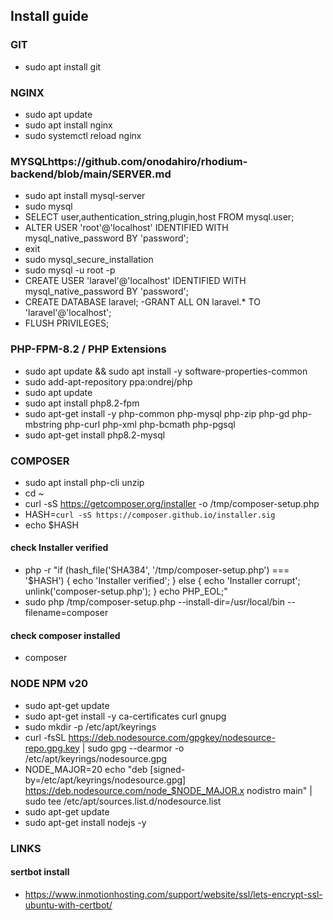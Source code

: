 ## Install guide 

### GIT

- sudo apt install git

### NGINX

- sudo apt update
- sudo apt install nginx
- sudo systemctl reload nginx

### MYSQLhttps://github.com/onodahiro/rhodium-backend/blob/main/SERVER.md

- sudo apt install mysql-server
- sudo mysql
- SELECT user,authentication_string,plugin,host FROM mysql.user;
- ALTER USER 'root'@'localhost' IDENTIFIED WITH mysql_native_password BY 'password';
- exit
- sudo mysql_secure_installation
- sudo mysql -u root -p
- CREATE USER 'laravel'@'localhost' IDENTIFIED WITH mysql_native_password BY 'password';
- CREATE DATABASE laravel;
 -GRANT ALL ON laravel.* TO 'laravel'@'localhost';
- FLUSH PRIVILEGES;

### PHP-FPM-8.2 / PHP Extensions

- sudo apt update && sudo apt install -y software-properties-common
- sudo add-apt-repository ppa:ondrej/php
- sudo apt update
- sudo apt install php8.2-fpm
- sudo apt-get install -y php-common php-mysql php-zip php-gd php-mbstring php-curl php-xml php-bcmath php-pgsql
- sudo apt-get install php8.2-mysql

### COMPOSER

- sudo apt install php-cli unzip
- cd ~
- curl -sS https://getcomposer.org/installer -o /tmp/composer-setup.php
- HASH=`curl -sS https://composer.github.io/installer.sig`
- echo $HASH

#### check Installer verified

- php -r "if (hash_file('SHA384', '/tmp/composer-setup.php') === '$HASH') { echo 'Installer verified'; } else { echo 'Installer corrupt'; unlink('composer-setup.php'); } echo PHP_EOL;"
- sudo php /tmp/composer-setup.php --install-dir=/usr/local/bin --filename=composer

#### check composer installed

- composer

### NODE NPM v20

- sudo apt-get update
- sudo apt-get install -y ca-certificates curl gnupg
- sudo mkdir -p /etc/apt/keyrings
- curl -fsSL https://deb.nodesource.com/gpgkey/nodesource-repo.gpg.key | sudo gpg --dearmor -o /etc/apt/keyrings/nodesource.gpg
- NODE_MAJOR=20 echo "deb [signed-by=/etc/apt/keyrings/nodesource.gpg] https://deb.nodesource.com/node_$NODE_MAJOR.x nodistro main" | sudo tee /etc/apt/sources.list.d/nodesource.list
- sudo apt-get update
- sudo apt-get install nodejs -y

### LINKS
#### sertbot install
- https://www.inmotionhosting.com/support/website/ssl/lets-encrypt-ssl-ubuntu-with-certbot/
